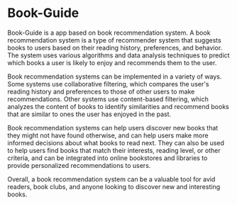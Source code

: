 # Book-Guide 
Book-Guide is a app based on book recommendation system.
A book recommendation system is a type of recommender system that suggests books to users based on their reading history, preferences, and behavior. The system uses various algorithms and data analysis techniques to predict which books a user is likely to enjoy and recommends them to the user.

Book recommendation systems can be implemented in a variety of ways. Some systems use collaborative filtering, which compares the user's reading history and preferences to those of other users to make recommendations. Other systems use content-based filtering, which analyzes the content of books to identify similarities and recommend books that are similar to ones the user has enjoyed in the past.

Book recommendation systems can help users discover new books that they might not have found otherwise, and can help users make more informed decisions about what books to read next. They can also be used to help users find books that match their interests, reading level, or other criteria, and can be integrated into online bookstores and libraries to provide personalized recommendations to users.

Overall, a book recommendation system can be a valuable tool for avid readers, book clubs, and anyone looking to discover new and interesting books.

